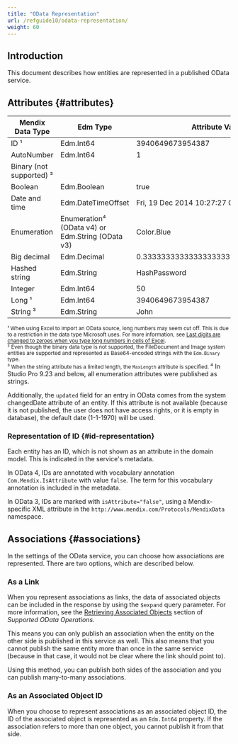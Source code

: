 ```yaml
---
title: "OData Representation"
url: /refguide10/odata-representation/
weight: 60
---
```


## Introduction

This document describes how entities are represented in a published OData service.

## Attributes {#attributes}

| Mendix Data Type | Edm Type | Attribute Value | Atom XML Representation |
| --- | --- | --- | --- |
| ID ¹| Edm.Int64 | 3940649673954387 | 3940649673954387 |
| AutoNumber | Edm.Int64 | 1 | 1 |
| Binary (not supported) ² |   |   |   |
| Boolean | Edm.Boolean | true | true |
| Date and time | Edm.DateTimeOffset | Fri, 19 Dec 2014 10:27:27 GMT | 2014-12-19T10:27:27.000Z |
| Enumeration | Enumeration⁴ (OData v4) or Edm.String (OData v3) | Color.Blue | Blue |
| Big decimal  | Edm.Decimal | 0.3333333333333333333333333333333333 | 0.3333333333333333333333333333333333 |
| Hashed string | Edm.String | HashPassword | HashPassword |
| Integer  | Edm.Int64 | 50 | 50 |
| Long ¹ | Edm.Int64 | 3940649673954387 | 3940649673954387 |
| String ³ | Edm.String | John | John |

<small>¹ When using Excel to import an OData source, long numbers may seem cut off. This is due to a restriction in the data type Microsoft uses. For more information, see [Last digits are changed to zeroes when you type long numbers in cells of Excel](https://support.microsoft.com/en-us/kb/269370).<br />
² Even though the binary data type is not supported, the FileDocument and Image system entities are supported and represented as Base64-encoded strings with the `Edm.Binary` type.<br />
³ When the string attribute has a limited length, the `MaxLength` attribute is specified. </small>
⁴ In Studio Pro 9.23 and below, all enumeration attributes were published as strings.

Additionally, the `updated` field for an entry in OData comes from the system changedDate attribute of an entity. If this attribute is not available (because it is not published, the user does not have access rights, or it is empty in database), the default date (1-1-1970) will be used.

### Representation of ID {#id-representation}

Each entity has an ID, which is not shown as an attribute in the domain model. This is indicated in the service's metadata.

In OData 4, IDs are annotated with vocabulary annotation `Com.Mendix.IsAttribute` with value `false`. The term for this vocabulary annotation is included in the metadata.

In OData 3, IDs are marked with `isAttribute="false"`, using a Mendix-specific XML attribute in the `http://www.mendix.com/Protocols/MendixData` namespace.

## Associations {#associations}

In the settings of the OData service, you can choose how associations are represented. There are two options, which are described below.

### As a Link

When you represent associations as links, the data of associated objects can be included in the response by using the `$expand` query parameter. For more information, see the [Retrieving Associated Objects](/refguide10/supported-odata-operations/#retrieving-associated-objects) section of *Supported OData Operations*.

This means you can only publish an association when the entity on the other side is published in this service as well. This also means that you cannot publish the same entity more than once in the same service (because in that case, it would not be clear where the link should point to).

Using this method, you can publish both sides of the association and you can publish many-to-many associations.

### As an Associated Object ID

When you choose to represent associations as an associated object ID, the ID of the associated object is represented as an `Edm.Int64` property. If the association refers to more than one object, you cannot publish it from that side.
